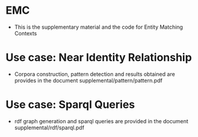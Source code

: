 # EMC
- This is the supplementary material and the code for Entity Matching Contexts

# Use case: Near Identity Relationship
- Corpora construction, pattern detection and results obtained are 
provides in the document supplemental/pattern/pattern.pdf

# Use case: Sparql Queries
- rdf graph generation and sparql queries are 
provided in the document supplemental/rdf/sparql.pdf

